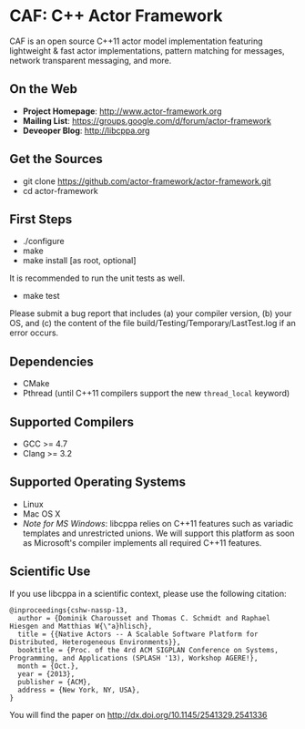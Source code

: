 CAF: C++ Actor Framework
========================

CAF is an open source C++11 actor model implementation featuring
lightweight & fast actor implementations, pattern matching for messages,
network transparent messaging, and more.


On the Web
----------

* __Project Homepage__: http://www.actor-framework.org
* __Mailing List__: https://groups.google.com/d/forum/actor-framework
* __Deveoper Blog__: http://libcppa.org


Get the Sources
---------------

* git clone https://github.com/actor-framework/actor-framework.git
* cd actor-framework


First Steps
-----------

* ./configure
* make
* make install [as root, optional]

It is recommended to run the unit tests as well.

* make test

Please submit a bug report that includes (a) your compiler version, (b) your OS,
and (c) the content of the file build/Testing/Temporary/LastTest.log
if an error occurs.


Dependencies
------------

* CMake
* Pthread (until C++11 compilers support the new `thread_local` keyword)


Supported Compilers
-------------------

* GCC >= 4.7
* Clang >= 3.2


Supported Operating Systems
---------------------------

* Linux
* Mac OS X
* *Note for MS Windows*: libcppa relies on C++11 features such as variadic templates and unrestricted unions. We will support this platform as soon as Microsoft's compiler implements all required C++11 features.


Scientific Use
--------------

If you use libcppa in a scientific context, please use the following citation:

```
@inproceedings{cshw-nassp-13,
  author = {Dominik Charousset and Thomas C. Schmidt and Raphael Hiesgen and Matthias W{\"a}hlisch},
  title = {{Native Actors -- A Scalable Software Platform for Distributed, Heterogeneous Environments}},
  booktitle = {Proc. of the 4rd ACM SIGPLAN Conference on Systems, Programming, and Applications (SPLASH '13), Workshop AGERE!},
  month = {Oct.},
  year = {2013},
  publisher = {ACM},
  address = {New York, NY, USA},
}
```

You will find the paper on http://dx.doi.org/10.1145/2541329.2541336
